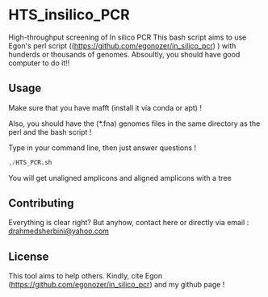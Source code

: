 # HTS_insilico_PCR
High-throughput screening of In silico PCR
This bash script aims to use Egon's perl script ((https://github.com/egonozer/in_silico_pcr) ) with hunderds or thousands of genomes. Absoultly, you should have good computer to do it!!

## Usage
Make sure that you have mafft (install it via conda or apt) !

Also, you should have the (*.fna) genomes files in the same directory as the perl and the bash script !

Type in your command line, then just answer questions !


```python
./HTS_PCR.sh

```
You will get unaligned amplicons and aligned amplicons with a tree 


## Contributing
Everything is clear right? But anyhow, contact here or directly via email : drahmedsherbini@yahoo.com
## License
This tool aims to help others. Kindly, cite Egon (https://github.com/egonozer/in_silico_pcr) and my github page !
